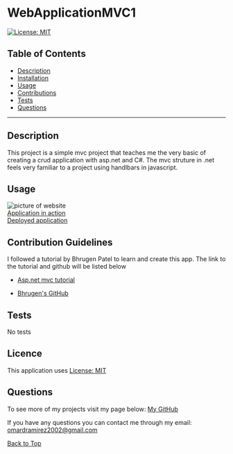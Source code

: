 # WebApplicationMVC1
[![License: MIT](https://img.shields.io/badge/License-MIT-yellow.svg)](https://opensource.org/licenses/MIT)

## Table of Contents
 
* [Description](#Description "Goto Description")
* [Installation](#Installation "Goto Installation")
* [Usage](#Usage "Goto Usage")
* [Contributions](#Contributions "Goto Contributions")
* [Tests](#Tests "Goto Tests")
* [Questions](#Questions "Goto Questions")
- - - -


## Description

This project is a simple mvc project that teaches me the very basic of creating a crud application with asp.net and C#. The mvc struture in .net feels very familiar to a project using handlbars in javascript. 


## Usage

![picture of website](./public/assets/pictures/note_taker.jpeg)
<br>
[Application in action](https://watch.screencastify.com/v/LBPMlVQIvM8tOTbpcJV6)
<br>
[Deployed application](https://stormy-basin-51525.herokuapp.com/)

## Contribution Guidelines

I followed a tutorial by Bhrugen Patel to learn and create this app. The link to the tutorial and github will be listed below

* [Asp.net mvc tutorial](https://www.youtube.com/watch?v=hZ1DASYd9rk&t=6258s)

* [Bhrugen's GitHub](https://github.com/bhrugen)



## Tests

No tests


## Licence

This application uses [License: MIT](https://opensource.org/licenses/MIT)


## Questions

To see more of my projects visit my page below:
[My GitHub](https://github.com/BossyLemon0)

If you have any questions you can contact me through my email:
omardramirez2002@gmail.com

[Back to Top](#WebApplicationMVC1 "Goto top")
